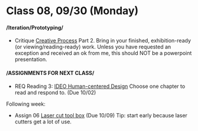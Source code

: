  # Class 08, 09/30 (Monday)


#### /Iteration/Prototyping/

* Critique [Creative Process](creative_process.md) Part 2. Bring in your finished, exhibition-ready (or viewing/reading-ready) work. 
Unless you have requested an exception and received an ok from me, this should NOT be a powerpoint presentation.


#### /ASSIGNMENTS FOR NEXT CLASS/

* REQ Reading 3: [IDEO Human-centered Design](https://drive.google.com/file/d/187hYjorIpv2Xf7bAYMwlq7lHGVv9USq3/view?usp=sharing) Choose one chapter to read and respond to. (Due 10/02) 

Following week:
* Assign 06 [Laser cut tool box](lasercut.md) (Due 10/09) Tip: start early because laser cutters get a lot of use.
